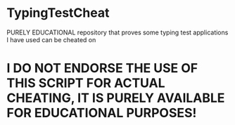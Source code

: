 # TypingTestCheat
PURELY EDUCATIONAL repository that proves some typing test applications I have used can be cheated on

# I DO NOT ENDORSE THE USE OF THIS SCRIPT FOR ACTUAL CHEATING, IT IS PURELY AVAILABLE FOR EDUCATIONAL PURPOSES!

